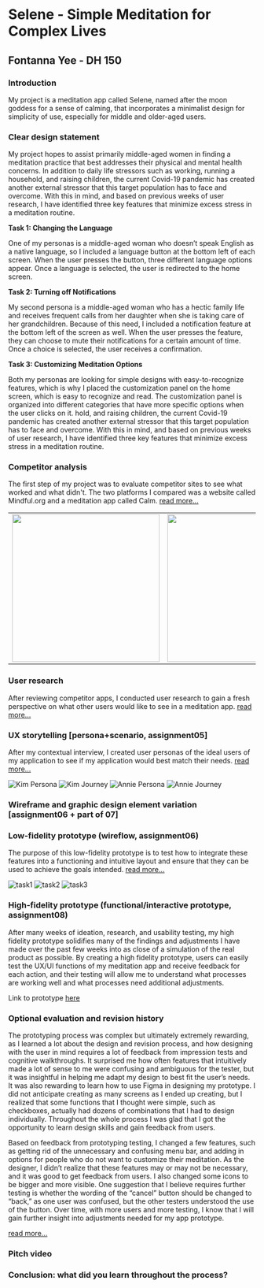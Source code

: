 # Selene - Simple Meditation for Complex Lives
## Fontanna Yee - DH 150
### Introduction
My project is a meditation app called Selene, named after the moon goddess for a sense of calming, that incorporates a minimalist design for simplicity of use, especially for middle and older-aged users. 

### Clear design statement
My project hopes to assist primarily middle-aged women in finding a meditation practice that best addresses their physical and mental health concerns. In addition to daily life stressors such as working, running a household, and raising children, the current Covid-19 pandemic has created another external stressor that this target population has to face and overcome. With this in mind, and based on previous weeks of user research, I have identified three key features that minimize excess stress in a meditation routine. 

**Task 1: Changing the Language**

One of my personas is a middle-aged woman who doesn’t speak English as a native language, so I included a language button at the bottom left of each screen. When 
the user presses the button, three different language options appear. Once a language is selected, the user is redirected to the home screen. 

**Task 2: Turning off Notifications**

My second persona is a middle-aged woman who has a hectic family life and receives frequent calls from her daughter when she is taking care of her grandchildren. Because of this need, I included a notification feature at the bottom left of the screen as well. When the user presses the feature, they can choose to mute their notifications for a certain amount of time. Once a choice is selected, the user receives a confirmation. 

**Task 3: Customizing Meditation Options**

Both my personas are looking for simple designs with easy-to-recognize features, which is why I placed the customization panel on the home screen, which is easy to recognize and read. The customization panel is organized into different categories that have more specific options when the user clicks on it. 
hold, and raising children, the current Covid-19 pandemic has created another external stressor that this target population has to face and overcome. With this in mind, and based on previous weeks of user research, I have identified three key features that minimize excess stress in a meditation routine. 

### Competitor analysis

The first step of my project was to evaluate competitor sites to see what worked and what didn't. The two platforms I compared was a website called Mindful.org and a meditation app called Calm. 
[read more...](https://github.com/fyee1215/DH150-FontannaYee/blob/main/README.md)

<table>
  <tr>
    <td><img src="../calm.jpg" height="300px"></td>
    <td><img src="../mindful.jpg" height="300px"></td>
  </tr>
</table>

### User research
After reviewing competitor apps, I conducted user research to gain a fresh perspective on what other users would like to see in a meditation app. 
[read more...](https://github.com/fyee1215/DH150-FontannaYee/tree/main/assignment04)

### UX storytelling [persona+scenario, assignment05]
After my contextual interview, I created user personas of the ideal users of my application to see if my application would best match their needs. 
[read more...](https://github.com/fyee1215/DH150-FontannaYee/tree/main/assignment05)

![Kim Persona](../1.1.png)
![Kim Journey](../3.1.png)
![Annie Persona](../2.1.png)
![Annie Journey](../4.1.png)

### Wireframe and graphic design element variation [assignment06 + part of 07]

### Low-fidelity prototype (wireflow, assignment06)
The purpose of this low-fidelity prototype is to test how to integrate these features into a functioning and intuitive layout and ensure that they can be used to achieve the goals intended. 
[read more...](https://github.com/fyee1215/DH150-FontannaYee/tree/main/assignment06)

![task1](../task1.1.jpg)
![task2](../task2.2.jpg)
![task3](../task3.1.jpg)

### High-fidelity prototype (functional/interactive prototype, assignment08)
After many weeks of ideation, research, and usability testing, my high fidelity prototype solidifies many of the findings and adjustments I have made over the past few weeks into as close of a simulation of the real product as possible. By creating a high fidelity prototype, users can easily test the UX/UI functions of my meditation app and receive feedback for each action, and their testing will allow me to understand what processes are working well and what processes need additional adjustments. 

Link to prototype [here](https://www.figma.com/proto/7tdGK4IBQ5qoOybZ5Ay9Mz/DH150-HiFi-Prototype?node-id=1%3A2&scaling=min-zoom)

### Optional evaluation and revision history 
The prototyping process was complex but ultimately extremely rewarding, as I learned a lot about the design and revision process, and how designing with the user in mind requires a lot of feedback from impression tests and cognitive walkthroughs. It surprised me how often features that intuitively made a lot of sense to me were confusing and ambiguous for the tester, but it was insightful in helping me adapt my design to best fit the user’s needs. It was also rewarding to learn how to use Figma in designing my prototype. I did not anticipate creating as many screens as I ended up creating, but I realized that some functions that I thought were simple, such as checkboxes, actually had dozens of combinations that I had to design individually. Throughout the whole process I was glad that I got the opportunity to learn design skills and gain feedback from users. 

Based on feedback from prototyping testing, I changed a few features, such as getting rid of the unnecessary and confusing menu bar, and adding in options for people who do not want to customize their meditation. As the designer, I didn’t realize that these features may or may not be necessary, and it was good to get feedback from users. I also changed some icons to be bigger and more visible. One suggestion that I believe requires further testing is whether the wording of the “cancel” button should be changed to “back,” as one user was confused, but the other testers understood the use of the button. Over time, with more users and more testing, I know that I will gain further insight into adjustments needed for my app prototype. 

[read more...](https://github.com/fyee1215/DH150-FontannaYee/tree/main/assignment07)


### Pitch video 

### Conclusion: what did you learn throughout the process?
